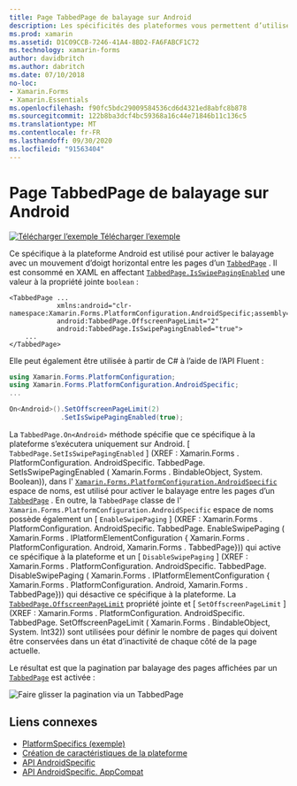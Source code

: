 ```yaml
---
title: Page TabbedPage de balayage sur Android
description: Les spécificités des plateformes vous permettent d’utiliser des fonctionnalités uniquement disponibles sur une plateforme spécifique, sans implémenter de convertisseurs ou d’effets personnalisés. Cet article explique comment utiliser le spécifique à la plateforme Android qui permet le balayage avec un mouvement d’doigt horizontal entre les pages d’un TabbedPage.
ms.prod: xamarin
ms.assetid: D1C09CCB-7246-41A4-8BD2-FA6FABCF1C72
ms.technology: xamarin-forms
author: davidbritch
ms.author: dabritch
ms.date: 07/10/2018
no-loc:
- Xamarin.Forms
- Xamarin.Essentials
ms.openlocfilehash: f90fc5bdc29009584536cd6d4321ed8abfc8b878
ms.sourcegitcommit: 122b8ba3dcf4bc59368a16c44e71846b11c136c5
ms.translationtype: MT
ms.contentlocale: fr-FR
ms.lasthandoff: 09/30/2020
ms.locfileid: "91563404"
---
```

# <a name="tabbedpage-page-swiping-on-android"></a>Page TabbedPage de balayage sur Android

[![Télécharger l’exemple](~/media/shared/download.png) Télécharger l’exemple](https://docs.microsoft.com/samples/xamarin/xamarin-forms-samples/userinterface-platformspecifics)

Ce spécifique à la plateforme Android est utilisé pour activer le balayage avec un mouvement d’doigt horizontal entre les pages d’un [`TabbedPage`](xref:Xamarin.Forms.TabbedPage) . Il est consommé en XAML en affectant [`TabbedPage.IsSwipePagingEnabled`](xref:Xamarin.Forms.PlatformConfiguration.AndroidSpecific.TabbedPage.IsSwipePagingEnabledProperty) une valeur à la propriété jointe `boolean` :

```xaml
<TabbedPage ...
            xmlns:android="clr-namespace:Xamarin.Forms.PlatformConfiguration.AndroidSpecific;assembly=Xamarin.Forms.Core"
            android:TabbedPage.OffscreenPageLimit="2"
            android:TabbedPage.IsSwipePagingEnabled="true">
    ...
</TabbedPage>
```

Elle peut également être utilisée à partir de C# à l’aide de l’API Fluent :

```csharp
using Xamarin.Forms.PlatformConfiguration;
using Xamarin.Forms.PlatformConfiguration.AndroidSpecific;
...

On<Android>().SetOffscreenPageLimit(2)
             .SetIsSwipePagingEnabled(true);
```

La `TabbedPage.On<Android>` méthode spécifie que ce spécifique à la plateforme s’exécutera uniquement sur Android. [ `TabbedPage.SetIsSwipePagingEnabled` ] (XREF : Xamarin.Forms . PlatformConfiguration. AndroidSpecific. TabbedPage. SetIsSwipePagingEnabled ( Xamarin.Forms . BindableObject, System. Boolean)), dans l' [`Xamarin.Forms.PlatformConfiguration.AndroidSpecific`](xref:Xamarin.Forms.PlatformConfiguration.AndroidSpecific) espace de noms, est utilisé pour activer le balayage entre les pages d’un [`TabbedPage`](xref:Xamarin.Forms.TabbedPage) . En outre, la `TabbedPage` classe de l' `Xamarin.Forms.PlatformConfiguration.AndroidSpecific` espace de noms possède également un [ `EnableSwipePaging` ] (XREF : Xamarin.Forms . PlatformConfiguration. AndroidSpecific. TabbedPage. EnableSwipePaging ( Xamarin.Forms . IPlatformElementConfiguration { Xamarin.Forms . PlatformConfiguration. Android, Xamarin.Forms . TabbedPage})) qui active ce spécifique à la plateforme et un [ `DisableSwipePaging` ] (XREF : Xamarin.Forms . PlatformConfiguration. AndroidSpecific. TabbedPage. DisableSwipePaging ( Xamarin.Forms . IPlatformElementConfiguration { Xamarin.Forms . PlatformConfiguration. Android, Xamarin.Forms . TabbedPage})) qui désactive ce spécifique à la plateforme. La [`TabbedPage.OffscreenPageLimit`](xref:Xamarin.Forms.PlatformConfiguration.AndroidSpecific.TabbedPage.OffscreenPageLimitProperty) propriété jointe et [ `SetOffscreenPageLimit` ] (XREF : Xamarin.Forms . PlatformConfiguration. AndroidSpecific. TabbedPage. SetOffscreenPageLimit ( Xamarin.Forms . BindableObject, System. Int32)) sont utilisées pour définir le nombre de pages qui doivent être conservées dans un état d’inactivité de chaque côté de la page actuelle.

Le résultat est que la pagination par balayage des pages affichées par un [`TabbedPage`](xref:Xamarin.Forms.TabbedPage) est activée :

![Faire glisser la pagination via un TabbedPage](tabbedpage-page-swiping-images/tabbedpage-swipe.png)

## <a name="related-links"></a>Liens connexes

- [PlatformSpecifics (exemple)](/samples/xamarin/xamarin-forms-samples/userinterface-platformspecifics)
- [Création de caractéristiques de la plateforme](~/xamarin-forms/platform/platform-specifics/index.md#creating-platform-specifics)
- [API AndroidSpecific](xref:Xamarin.Forms.PlatformConfiguration.AndroidSpecific)
- [API AndroidSpecific. AppCompat](xref:Xamarin.Forms.PlatformConfiguration.AndroidSpecific.AppCompat)